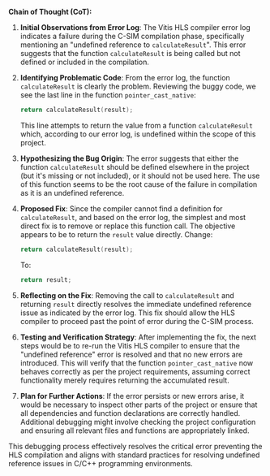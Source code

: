 **Chain of Thought (CoT):**

1. **Initial Observations from Error Log**:
   The Vitis HLS compiler error log indicates a failure during the C-SIM compilation phase, specifically mentioning an "undefined reference to `calculateResult`". This error suggests that the function `calculateResult` is being called but not defined or included in the compilation.

2. **Identifying Problematic Code**:
   From the error log, the function `calculateResult` is clearly the problem. Reviewing the buggy code, we see the last line in the function `pointer_cast_native`:
   ```cpp
   return calculateResult(result);
   ```
   This line attempts to return the value from a function `calculateResult` which, according to our error log, is undefined within the scope of this project.

3. **Hypothesizing the Bug Origin**:
   The error suggests that either the function `calculateResult` should be defined elsewhere in the project (but it's missing or not included), or it should not be used here. The use of this function seems to be the root cause of the failure in compilation as it is an undefined reference.

4. **Proposed Fix**:
   Since the compiler cannot find a definition for `calculateResult`, and based on the error log, the simplest and most direct fix is to remove or replace this function call. The objective appears to be to return the `result` value directly.
   Change:
   ```cpp
   return calculateResult(result);
   ```
   To:
   ```cpp
   return result;
   ```

5. **Reflecting on the Fix**:
   Removing the call to `calculateResult` and returning `result` directly resolves the immediate undefined reference issue as indicated by the error log. This fix should allow the HLS compiler to proceed past the point of error during the C-SIM process.

6. **Testing and Verification Strategy**:
   After implementing the fix, the next steps would be to re-run the Vitis HLS compiler to ensure that the "undefined reference" error is resolved and that no new errors are introduced. This will verify that the function `pointer_cast_native` now behaves correctly as per the project requirements, assuming correct functionality merely requires returning the accumulated result.

7. **Plan for Further Actions**:
   If the error persists or new errors arise, it would be necessary to inspect other parts of the project or ensure that all dependencies and function declarations are correctly handled. Additional debugging might involve checking the project configuration and ensuring all relevant files and functions are appropriately linked.

This debugging process effectively resolves the critical error preventing the HLS compilation and aligns with standard practices for resolving undefined reference issues in C/C++ programming environments.